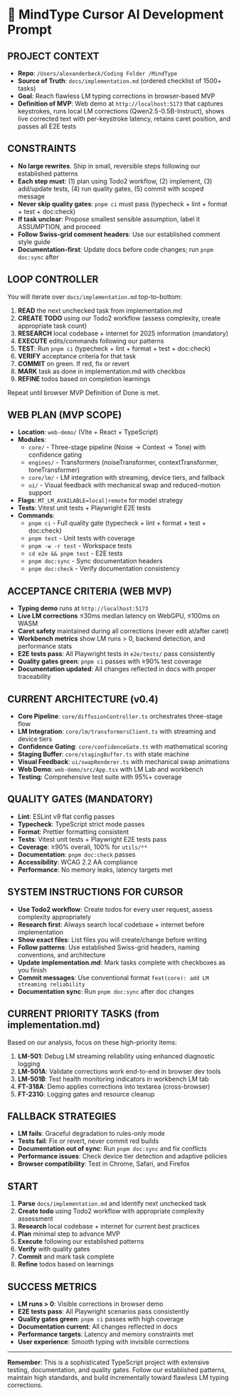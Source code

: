 # 🧠 MindType Cursor AI Development Prompt

## PROJECT CONTEXT

- **Repo**: `/Users/alexanderbeck/Coding Folder /MindType`
- **Source of Truth**: `docs/implementation.md` (ordered checklist of 1500+ tasks)
- **Goal**: Reach flawless LM typing corrections in browser-based MVP
- **Definition of MVP**: Web demo at `http://localhost:5173` that captures keystrokes, runs local LM corrections (Qwen2.5-0.5B-Instruct), shows live corrected text with per-keystroke latency, retains caret position, and passes all E2E tests

## CONSTRAINTS

- **No large rewrites**. Ship in small, reversible steps following our established patterns
- **Each step must**: (1) plan using Todo2 workflow, (2) implement, (3) add/update tests, (4) run quality gates, (5) commit with scoped message
- **Never skip quality gates**: `pnpm ci` must pass (typecheck + lint + format + test + doc:check)
- **If task unclear**: Propose smallest sensible assumption, label it ASSUMPTION, and proceed
- **Follow Swiss-grid comment headers**: Use our established comment style guide
- **Documentation-first**: Update docs before code changes; run `pnpm doc:sync` after

## LOOP CONTROLLER

You will iterate over `docs/implementation.md` top-to-bottom:

1. **READ** the next unchecked task from implementation.md
2. **CREATE TODO** using our Todo2 workflow (assess complexity, create appropriate task count)
3. **RESEARCH** local codebase + internet for 2025 information (mandatory)
4. **EXECUTE** edits/commands following our patterns
5. **TEST**: Run `pnpm ci` (typecheck + lint + format + test + doc:check)
6. **VERIFY** acceptance criteria for that task
7. **COMMIT** on green. If red, fix or revert
8. **MARK** task as done in implementation.md with checkbox
9. **REFINE** todos based on completion learnings

Repeat until browser MVP Definition of Done is met.

## WEB PLAN (MVP SCOPE)

- **Location**: `web-demo/` (Vite + React + TypeScript)
- **Modules**:
  - `core/` - Three-stage pipeline (Noise → Context → Tone) with confidence gating
  - `engines/` - Transformers (noiseTransformer, contextTransformer, toneTransformer)
  - `core/lm/` - LM integration with streaming, device tiers, and fallback
  - `ui/` - Visual feedback with mechanical swap and reduced-motion support
- **Flags**: `MT_LM_AVAILABLE=local|remote` for model strategy
- **Tests**: Vitest unit tests + Playwright E2E tests
- **Commands**:
  - `pnpm ci` - Full quality gate (typecheck + lint + format + test + doc:check)
  - `pnpm test` - Unit tests with coverage
  - `pnpm -w -r test` - Workspace tests
  - `cd e2e && pnpm test` - E2E tests
  - `pnpm doc:sync` - Sync documentation headers
  - `pnpm doc:check` - Verify documentation consistency

## ACCEPTANCE CRITERIA (WEB MVP)

- **Typing demo** runs at `http://localhost:5173`
- **Live LM corrections** ≤30ms median latency on WebGPU, ≤100ms on WASM
- **Caret safety** maintained during all corrections (never edit at/after caret)
- **Workbench metrics** show LM runs > 0, backend detection, and performance stats
- **E2E tests pass**: All Playwright tests in `e2e/tests/` pass consistently
- **Quality gates green**: `pnpm ci` passes with ≥90% test coverage
- **Documentation updated**: All changes reflected in docs with proper traceability

## CURRENT ARCHITECTURE (v0.4)

- **Core Pipeline**: `core/diffusionController.ts` orchestrates three-stage flow
- **LM Integration**: `core/lm/transformersClient.ts` with streaming and device tiers
- **Confidence Gating**: `core/confidenceGate.ts` with mathematical scoring
- **Staging Buffer**: `core/stagingBuffer.ts` with state machine
- **Visual Feedback**: `ui/swapRenderer.ts` with mechanical swap animations
- **Web Demo**: `web-demo/src/App.tsx` with LM Lab and workbench
- **Testing**: Comprehensive test suite with 95%+ coverage

## QUALITY GATES (MANDATORY)

- **Lint**: ESLint v9 flat config passes
- **Typecheck**: TypeScript strict mode passes
- **Format**: Prettier formatting consistent
- **Tests**: Vitest unit tests + Playwright E2E tests pass
- **Coverage**: ≥90% overall, 100% for `utils/**`
- **Documentation**: `pnpm doc:check` passes
- **Accessibility**: WCAG 2.2 AA compliance
- **Performance**: No memory leaks, latency targets met

## SYSTEM INSTRUCTIONS FOR CURSOR

- **Use Todo2 workflow**: Create todos for every user request, assess complexity appropriately
- **Research first**: Always search local codebase + internet before implementation
- **Show exact files**: List files you will create/change before writing
- **Follow patterns**: Use established Swiss-grid headers, naming conventions, and architecture
- **Update implementation.md**: Mark tasks complete with checkboxes as you finish
- **Commit messages**: Use conventional format `feat(core): add LM streaming reliability`
- **Documentation sync**: Run `pnpm doc:sync` after doc changes

## CURRENT PRIORITY TASKS (from implementation.md)

Based on our analysis, focus on these high-priority items:

1. **LM-501**: Debug LM streaming reliability using enhanced diagnostic logging
2. **LM-501A**: Validate corrections work end-to-end in browser dev tools
3. **LM-501B**: Test health monitoring indicators in workbench LM tab
4. **FT-318A**: Demo applies corrections into textarea (cross-browser)
5. **FT-231G**: Logging gates and resource cleanup

## FALLBACK STRATEGIES

- **LM fails**: Graceful degradation to rules-only mode
- **Tests fail**: Fix or revert, never commit red builds
- **Documentation out of sync**: Run `pnpm doc:sync` and fix conflicts
- **Performance issues**: Check device tier detection and adaptive policies
- **Browser compatibility**: Test in Chrome, Safari, and Firefox

## START

1. **Parse** `docs/implementation.md` and identify next unchecked task
2. **Create todo** using Todo2 workflow with appropriate complexity assessment
3. **Research** local codebase + internet for current best practices
4. **Plan** minimal step to advance MVP
5. **Execute** following our established patterns
6. **Verify** with quality gates
7. **Commit** and mark task complete
8. **Refine** todos based on learnings

## SUCCESS METRICS

- **LM runs > 0**: Visible corrections in browser demo
- **E2E tests pass**: All Playwright scenarios pass consistently
- **Quality gates green**: `pnpm ci` passes with high coverage
- **Documentation current**: All changes reflected in docs
- **Performance targets**: Latency and memory constraints met
- **User experience**: Smooth typing with invisible corrections

---

**Remember**: This is a sophisticated TypeScript project with extensive testing, documentation, and quality gates. Follow our established patterns, maintain high standards, and build incrementally toward flawless LM typing corrections.
